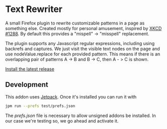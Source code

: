 Text Rewriter
=============

A small Firefox plugin to rewrite customizable patterns in a page as something else.
Created mostly for personal amusement, inspired by [XKCD #1288](http://xkcd.com/1288/).
By default this provides a "mispell" -> "misspell" replacement.

The plugin supports any Javascript regular expressions, including using
backrefs and captures. We just visit the visible text nodes on the page and use
nodeValue.replace for each provided pattern. This means if there is an
overlapping pair of patterns A -> B and B -> C, then A - > C is shown.

[Install the latest release](https://github.com/pelmers/moz-text-rewriter/releases)

Development
-----------

This addon uses [Jetpack](https://developer.mozilla.org/en-US/Add-ons/SDK).
Once it's installed you can run it with

```bash
jpm run --prefs test/prefs.json
```

The _prefs.json_ file is necessary to allow unsigned addons be installed.
In our case we're testing so, we go ahead and activate it.